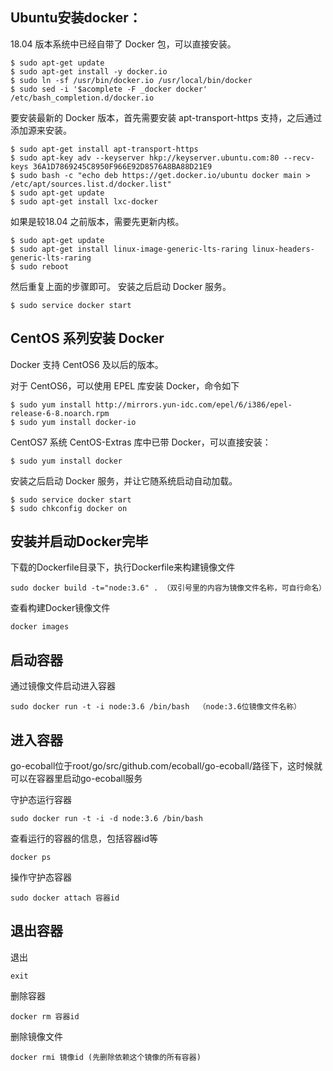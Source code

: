 
## Ubuntu安装docker：
18.04 版本系统中已经自带了 Docker 包，可以直接安装。
```
$ sudo apt-get update
$ sudo apt-get install -y docker.io
$ sudo ln -sf /usr/bin/docker.io /usr/local/bin/docker
$ sudo sed -i '$acomplete -F _docker docker' /etc/bash_completion.d/docker.io
```
要安装最新的 Docker 版本，首先需要安装 apt-transport-https 支持，之后通过添加源来安装。
```
$ sudo apt-get install apt-transport-https
$ sudo apt-key adv --keyserver hkp://keyserver.ubuntu.com:80 --recv-keys 36A1D7869245C8950F966E92D8576A8BA88D21E9
$ sudo bash -c "echo deb https://get.docker.io/ubuntu docker main > /etc/apt/sources.list.d/docker.list"
$ sudo apt-get update
$ sudo apt-get install lxc-docker
```

如果是较18.04 之前版本，需要先更新内核。
```
$ sudo apt-get update
$ sudo apt-get install linux-image-generic-lts-raring linux-headers-generic-lts-raring
$ sudo reboot
```
然后重复上面的步骤即可。
安装之后启动 Docker 服务。
```
$ sudo service docker start
```

## CentOS 系列安装 Docker
Docker 支持 CentOS6 及以后的版本。

对于 CentOS6，可以使用 EPEL 库安装 Docker，命令如下
```
$ sudo yum install http://mirrors.yun-idc.com/epel/6/i386/epel-release-6-8.noarch.rpm
$ sudo yum install docker-io
```
CentOS7 系统 CentOS-Extras 库中已带 Docker，可以直接安装：
```
$ sudo yum install docker
```
安装之后启动 Docker 服务，并让它随系统启动自动加载。
```
$ sudo service docker start
$ sudo chkconfig docker on
```
## 安装并启动Docker完毕

下载的Dockerfile目录下，执行Dockerfile来构建镜像文件
```
sudo docker build -t="node:3.6" . （双引号里的内容为镜像文件名称，可自行命名）
```
查看构建Docker镜像文件
```
docker images
```
## 启动容器
通过镜像文件启动进入容器
```
sudo docker run -t -i node:3.6 /bin/bash  （node:3.6位镜像文件名称）
```
## 进入容器
go-ecoball位于root/go/src/github.com/ecoball/go-ecoball/路径下，这时候就可以在容器里启动go-ecoball服务

守护态运行容器
```
sudo docker run -t -i -d node:3.6 /bin/bash
```
查看运行的容器的信息，包括容器id等
```
docker ps
```
操作守护态容器
```
sudo docker attach 容器id
```

## 退出容器
退出
```
exit
```
删除容器
```
docker rm 容器id
```
删除镜像文件
```
docker rmi 镜像id (先删除依赖这个镜像的所有容器)
```
